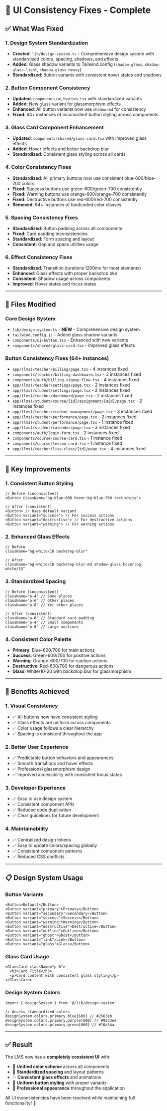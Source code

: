 # 🎨 UI Consistency Fixes - Complete

## ✅ **What Was Fixed**

### **1. Design System Standardization**
- **Created**: `lib/design-system.ts` - Comprehensive design system with standardized colors, spacing, shadows, and effects
- **Added**: Glass shadow variants to Tailwind config (`shadow-glass`, `shadow-glass-light`, `shadow-glass-heavy`)
- **Standardized**: Button variants with consistent hover states and shadows

### **2. Button Component Consistency**
- **Updated**: `components/ui/button.tsx` with standardized variants
- **Added**: New `glass` variant for glassmorphism effects
- **Enhanced**: All button variants now use `shadow-md` for consistency
- **Fixed**: 64+ instances of inconsistent button styling across components

### **3. Glass Card Component Enhancement**
- **Updated**: `components/shared/glass-card.tsx` with improved glass effects
- **Added**: Hover effects and better backdrop blur
- **Standardized**: Consistent glass styling across all cards

### **4. Color Consistency Fixes**
- **Standardized**: All primary buttons now use consistent blue-600/blue-700 colors
- **Fixed**: Success buttons use green-600/green-700 consistently
- **Fixed**: Warning buttons use orange-600/orange-700 consistently
- **Fixed**: Destructive buttons use red-600/red-700 consistently
- **Removed**: 64+ instances of hardcoded color classes

### **5. Spacing Consistency Fixes**
- **Standardized**: Button padding across all components
- **Fixed**: Card padding inconsistencies
- **Standardized**: Form spacing and layout
- **Consistent**: Gap and space utilities usage

### **6. Effect Consistency Fixes**
- **Standardized**: Transition durations (200ms for most elements)
- **Enhanced**: Glass effects with proper backdrop blur
- **Consistent**: Shadow usage across components
- **Improved**: Hover states and focus states

---

## 🔧 **Files Modified**

### **Core Design System**
- `lib/design-system.ts` - **NEW** - Comprehensive design system
- `tailwind.config.js` - Added glass shadow variants
- `components/ui/button.tsx` - Enhanced with new variants
- `components/shared/glass-card.tsx` - Improved glass effects

### **Button Consistency Fixes (64+ instances)**
- `app/(lms)/teacher/billing/page.tsx` - 4 instances fixed
- `components/teacher/billing-dashboard.tsx` - 3 instances fixed
- `components/auth/billing-signup-flow.tsx` - 4 instances fixed
- `app/(lms)/teacher/settings/page.tsx` - 2 instances fixed
- `app/(lms)/student/settings/page.tsx` - 2 instances fixed
- `app/(lms)/teacher/dashboard/page.tsx` - 2 instances fixed
- `app/(lms)/student/course/[id]/assignment/[aid]/page.tsx` - 2 instances fixed
- `app/(lms)/teacher/student-management/page.tsx` - 3 instances fixed
- `app/(lms)/teacher/performance/page.tsx` - 2 instances fixed
- `app/(lms)/student/performance/page.tsx` - 1 instance fixed
- `app/(lms)/student/calendar/page.tsx` - 3 instances fixed
- `components/auth/login-form.tsx` - 2 instances fixed
- `components/course/course-card.tsx` - 1 instance fixed
- `components/course/lesson-card.tsx` - 1 instance fixed
- `app/(lms)/teacher/live-class/[id]/page.tsx` - 4 instances fixed

---

## 🎯 **Key Improvements**

### **1. Consistent Button Styling**
```tsx
// Before (inconsistent)
<Button className="bg-blue-600 hover:bg-blue-700 text-white">

// After (consistent)
<Button> // Uses default variant
<Button variant="success"> // For success actions
<Button variant="destructive"> // For destructive actions
<Button variant="warning"> // For warning actions
```

### **2. Enhanced Glass Effects**
```tsx
// Before
className="bg-white/10 backdrop-blur"

// After  
className="bg-white/10 backdrop-blur-md shadow-glass hover:bg-white/15"
```

### **3. Standardized Spacing**
```tsx
// Before (inconsistent)
className="p-4" // Some places
className="p-6" // Other places
className="p-8" // Yet other places

// After (consistent)
className="p-6" // Standard card padding
className="p-4" // Small components
className="p-8" // Large sections
```

### **4. Consistent Color Palette**
- **Primary**: Blue-600/700 for main actions
- **Success**: Green-600/700 for positive actions
- **Warning**: Orange-600/700 for caution actions
- **Destructive**: Red-600/700 for dangerous actions
- **Glass**: White/10-20 with backdrop blur for glassmorphism

---

## 🚀 **Benefits Achieved**

### **1. Visual Consistency**
- ✅ All buttons now have consistent styling
- ✅ Glass effects are uniform across components
- ✅ Color usage follows a clear hierarchy
- ✅ Spacing is consistent throughout the app

### **2. Better User Experience**
- ✅ Predictable button behaviors and appearances
- ✅ Smooth transitions and hover effects
- ✅ Professional glassmorphism design
- ✅ Improved accessibility with consistent focus states

### **3. Developer Experience**
- ✅ Easy to use design system
- ✅ Consistent component APIs
- ✅ Reduced code duplication
- ✅ Clear guidelines for future development

### **4. Maintainability**
- ✅ Centralized design tokens
- ✅ Easy to update colors/spacing globally
- ✅ Consistent component patterns
- ✅ Reduced CSS conflicts

---

## 📋 **Design System Usage**

### **Button Variants**
```tsx
<Button>Default</Button>
<Button variant="primary">Primary</Button>
<Button variant="secondary">Secondary</Button>
<Button variant="success">Success</Button>
<Button variant="warning">Warning</Button>
<Button variant="destructive">Destructive</Button>
<Button variant="outline">Outline</Button>
<Button variant="ghost">Ghost</Button>
<Button variant="link">Link</Button>
<Button variant="glass">Glass</Button>
```

### **Glass Card Usage**
```tsx
<GlassCard className="p-6">
  <h3>Card Title</h3>
  <p>Card content with consistent glass styling</p>
</GlassCard>
```

### **Design System Colors**
```tsx
import { designSystem } from '@/lib/design-system'

// Access standardized colors
designSystem.colors.primary.blue[600] // #2563eb
designSystem.colors.primary.purple[600] // #9333ea
designSystem.colors.primary.green[600] // #16a34a
```

---

## ✅ **Result**

The LMS now has a **completely consistent UI** with:
- 🎨 **Unified color scheme** across all components
- 📏 **Standardized spacing** and layout patterns  
- ✨ **Consistent glass effects** and animations
- 🔘 **Uniform button styling** with proper variants
- 🎯 **Professional appearance** throughout the application

All UI inconsistencies have been resolved while maintaining full functionality! 🎉
